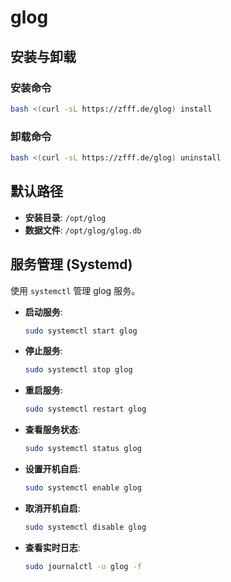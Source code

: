 # glog

## 安装与卸载

### 安装命令
```bash
bash <(curl -sL https://zfff.de/glog) install
```

### 卸载命令
```bash
bash <(curl -sL https://zfff.de/glog) uninstall
```

## 默认路径

*   **安装目录**: `/opt/glog`
*   **数据文件**: `/opt/glog/glog.db` 

## 服务管理 (Systemd)

使用 `systemctl` 管理 glog 服务。

*   **启动服务**:
    ```bash
    sudo systemctl start glog
    ```
*   **停止服务**:
    ```bash
    sudo systemctl stop glog
    ```
*   **重启服务**:
    ```bash
    sudo systemctl restart glog
    ```
*   **查看服务状态**:
    ```bash
    sudo systemctl status glog
    ```
*   **设置开机自启**:
    ```bash
    sudo systemctl enable glog
    ```
*   **取消开机自启**:
    ```bash
    sudo systemctl disable glog
    ```
*   **查看实时日志**:
    ```bash
    sudo journalctl -u glog -f
